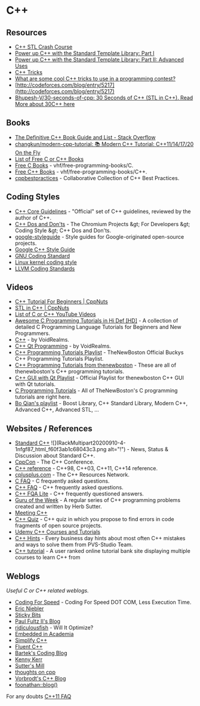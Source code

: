 # **C++**

## **Resources**

- [C++ STL Crash Course](https://community.topcoder.com/tc?module=Static&amp;d1=features&amp;d2=082803)
- [Power up C++ with the Standard Template Library: Part I](https://www.topcoder.com/community/competitive-programming/tutorials/power-up-c-with-the-standard-template-library-part-1/)
- [Power up C++ with the Standard Template Library: Part II: Advanced Uses](https://www.topcoder.com/community/competitive-programming/tutorials/power-up-c-with-the-standard-template-library-part-2/)
- [C++ Tricks](http://codeforces.com/blog/entry/15643)
- [What are some cool C++ tricks to use in a programming contest?](https://www.quora.com/Competitive-Programming/What-are-some-cool-C++-tricks-to-use-in-a-programming-contest)
- [http://codeforces.com/blog/entry/5217](http://codeforces.com/blog/entry/5217)
- [Bhupesh-V/30-seconds-of-cpp: 30 Seconds of C++ (STL in C++). Read More about 30C++ here](https://github.com/Bhupesh-V/30-seconds-of-cpp)

## **Books**

- [The Definitive C++ Book Guide and List - Stack Overflow](https://stackoverflow.com/questions/388242/the-definitive-c-book-guide-and-list)
- [changkun/modern-cpp-tutorial: 📚 Modern C++ Tutorial: C++11/14/17/20 On the Fly](https://github.com/changkun/modern-cpp-tutorial)
- [List of Free C or C++ Books](https://github.com/fffaraz/awesome-cpp/blob/master/books.md)
- [Free C Books](https://github.com/vhf/free-programming-books/blob/master/free-programming-books.md#c) - vhf/free-programming-books/C.
- [Free C++ Books](https://github.com/vhf/free-programming-books/blob/master/free-programming-books.md#c-1) - vhf/free-programming-books/C++.
- [cppbestpractices](https://github.com/lefticus/cppbestpractices) - Collaborative Collection of C++ Best Practices.

## **Coding Styles**

- [C++ Core Guidelines](https://github.com/isocpp/CppCoreGuidelines) - &quot;Official&quot; set of C++ guidelines, reviewed by the author of C++.
- [C++ Dos and Don&#39;ts](http://www.chromium.org/developers/coding-style/cpp-dos-and-donts) - The Chromium Projects \&gt; For Developers \&gt; Coding Style \&gt; C++ Dos and Don&#39;ts.
- [google-styleguide](https://github.com/google/styleguide) - Style guides for Google-originated open-source projects.
- [Google C++ Style Guide](https://google.github.io/styleguide/cppguide.html)
- [GNU Coding Standard](http://www.gnu.org/prep/standards/standards.html)
- [Linux kernel coding style](https://www.kernel.org/doc/Documentation/process/coding-style.rst)
- [LLVM Coding Standards](http://llvm.org/docs/CodingStandards.html)

## **Videos**

- [C++ Tutorial For Beginners | CppNuts](https://youtube.com/playlist?list=PLk6CEY9XxSIAQ2vE_Jb4Dbmum7UfQrXgt)
- [STL in C++ | CppNuts](https://www.youtube.com/playlist?list=PLk6CEY9XxSIA-xo3HRYC3M0Aitzdut7AA)
- [List of C or C++ YouTube Videos](https://github.com/fffaraz/awesome-cpp/blob/master/videos.md)
- [Awesome C Programming Tutorials in Hi Def [HD]](https://www.youtube.com/playlist?list=PLCB9F975ECF01953C) - A collection of detailed C Programming Language Tutorials for Beginners and New Programmers.
- [C++](https://www.youtube.com/playlist?list=PL2F919ADECA5E39A6) - by VoidRealms.
- [C++ Qt Programming](https://www.youtube.com/playlist?list=PL2D1942A4688E9D63) - by VoidRealms.
- [C++ Programming Tutorials Playlist](https://www.youtube.com/playlist?list=PLAE85DE8440AA6B83) - TheNewBoston Official Buckys C++ Programming Tutorials Playlist.
- [C++ Programming Tutorials from thenewboston](https://www.youtube.com/playlist?list=PLF541C2C1F671AEF6) - These are all of thenewboston&#39;s C++ programming tutorials.
- [C++ GUI with Qt Playlist](https://www.youtube.com/playlist?list=PLD0D54219E5F2544D) - Official Playlist for thenewboston C++ GUI with Qt tutorials.
- [C Programming Tutorials](https://www.youtube.com/playlist?list=PL78280D6BE6F05D34) - All of TheNewBoston&#39;s C programming tutorials are right here.
- [Bo Qian&#39;s playlist](https://www.youtube.com/user/BoQianTheProgrammer/playlists) - Boost Library, C++ Standard Library, Modern C++, Advanced C++, Advanced STL, ...

## **Websites / References**

- [Standard C++](https://isocpp.org/) ![](RackMultipart20200910-4-1nfgf87_html_f60f3ab1c68043c3.png alt="!") - News, Status &amp; Discussion about Standard C++.
- [CppCon](http://cppcon.org/) - The C++ Conference.
- [C++ reference](http://cppreference.com/) - C++98, C++03, C++11, C++14 reference.
- [cplusplus.com](http://www.cplusplus.com/) - The C++ Resources Network.
- [C FAQ](http://c-faq.com/) - C frequently asked questions.
- [C++ FAQ](http://www.parashift.com/c++-faq/) - C++ frequently asked questions.
- [C++ FQA Lite](http://yosefk.com/c++fqa/) - C++ frequently questioned answers.
- [Guru of the Week](http://www.gotw.ca/gotw/) - A regular series of C++ programming problems created and written by Herb Sutter.
- [Meeting C++](http://meetingcpp.com/)
- [C++ Quiz](http://q.viva64.com/) - C++ quiz in which you propose to find errors in code fragments of open source projects.
- [Udemy C++ Courses and Tutorials](https://www.udemy.com/topic/C-plus-plus-tutorials/)
- [C++ Hints](http://cpphints.com/) - Every business day hints about most often C++ mistakes and ways to solve them from PVS-Studio Team.
- [C++ tutorial](https://hackr.io/tutorials/learn-c-plus-plus) - A user ranked online tutorial bank site displaying multiple courses to learn C++ from

## **Weblogs**

_Useful C or C++ related weblogs._

- [Coding For Speed](https://codingforspeed.com/) - Coding For Speed DOT COM, Less Execution Time.
- [Eric Niebler](http://ericniebler.com/)
- [Sticky Bits](https://blog.feabhas.com/)
- [Paul Fultz II&#39;s Blog](http://pfultz2.com/blog/)
- [ridiculousfish](http://ridiculousfish.com/blog/posts/will-it-optimize.html) - Will It Optimize?
- [Embedded in Academia](http://blog.regehr.org/)
- [Simplify C++](https://arne-mertz.de/)
- [Fluent C++](https://www.fluentcpp.com/)
- [Bartek&#39;s Coding Blog](https://www.bfilipek.com/?m=1)
- [Kenny Kerr](https://kennykerr.ca/articles/)
- [Sutter&#39;s Mill](https://herbsutter.com/gotw/)
- [thoughts on cpp](https://thoughts-on-cpp.com/)
- [Vorbrodt&#39;s C++ Blog](https://vorbrodt.blog/)
- [foonathan::blog()](https://foonathan.net/index.html)

For any doubts [C++11 FAQ](https://www.stroustrup.com/C++11FAQ.html)
